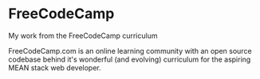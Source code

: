 # FreeCodeCamp
My work from the FreeCodeCamp curriculum

FreeCodeCamp.com is an online learning community with an open source codebase behind
it's wonderful (and evolving) curriculum for the aspiring MEAN stack web developer.
